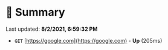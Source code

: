 # 📖 Summary
Last updated: **8/2/2021, 6:59:32 PM**

- `GET` [https://google.com](https://google.com) - **Up** (205ms)
